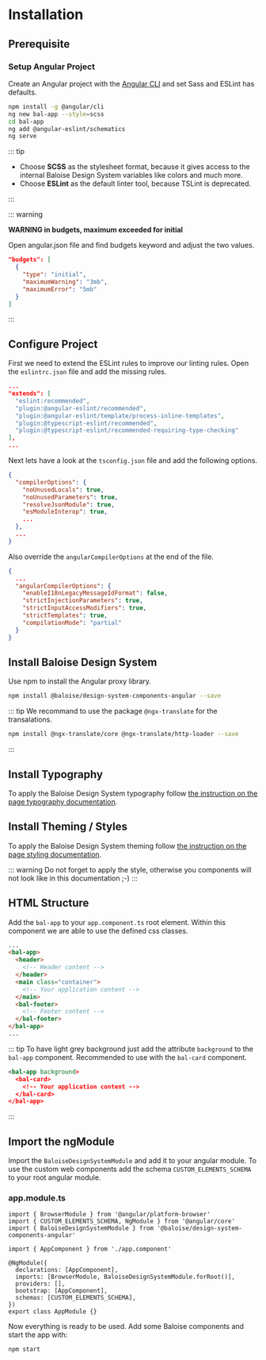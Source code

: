 # Installation

## Prerequisite

### Setup Angular Project

Create an Angular project with the [Angular CLI](https://cli.angular.io/) and set Sass and ESLint has defaults.

```bash
npm install -g @angular/cli
ng new bal-app --style=scss
cd bal-app
ng add @angular-eslint/schematics
ng serve
```

::: tip

- Choose **SCSS** as the stylesheet format, because it gives access to the internal Baloise Design System variables like colors and much more.
- Choose **ESLint** as the default linter tool, because TSLint is deprecated.

:::

::: warning

**WARNING in budgets, maximum exceeded for initial**

Open angular.json file and find budgets keyword and adjust the two values.

```json
"budgets": [
  {
    "type": "initial",
    "maximumWarning": "3mb",
    "maximumError": "5mb"
  }
]
```

:::

## Configure Project

First we need to extend the ESLint rules to improve our linting rules.
Open the `eslintrc.json` file and add the missing rules.

```json
...
"extends": [
  "eslint:recommended",
  "plugin:@angular-eslint/recommended",
  "plugin:@angular-eslint/template/process-inline-templates",
  "plugin:@typescript-eslint/recommended",
  "plugin:@typescript-eslint/recommended-requiring-type-checking"
],
...
```

Next lets have a look at the `tsconfig.json` file and add the following options.

```json
{
  "compilerOptions": {
    "noUnusedLocals": true,
    "noUnusedParameters": true,
    "resolveJsonModule": true,
    "esModuleInterop": true,
    ...
  },
  ...
}
```

Also override the `angularCompilerOptions` at the end of the file.

```json
{
  ...
  "angularCompilerOptions": {
    "enableI18nLegacyMessageIdFormat": false,
    "strictInjectionParameters": true,
    "strictInputAccessModifiers": true,
    "strictTemplates": true,
    "compilationMode": "partial"
  }
}
```

## Install Baloise Design System

Use npm to install the Angular proxy library.

```bash
npm install @baloise/design-system-components-angular --save
```

::: tip
We recommand to use the package `@ngx-translate` for the transalations.

```bash
npm install @ngx-translate/core @ngx-translate/http-loader --save
```

:::

## Install Typography

To apply the Baloise Design System typography follow [the instruction on the page typography documentation](/design/typography.html#install-web-font).

## Install Theming / Styles

To apply the Baloise Design System theming follow [the instruction on the page styling documentation](/components/getting-started/theming.html).

::: warning
Do not forget to apply the style, otherwise you components will not look like in this documentation ;-)
:::

## HTML Structure

Add the `bal-app` to your `app.component.ts` root element. Within this component we are able to use the defined css classes.

```html
...
<bal-app>
  <header>
    <!-- Header content -->
  </header>
  <main class="container">
    <!-- Your application content -->
  </main>
  <bal-footer>
    <!-- Footer content -->
  </bal-footer>
</bal-app>
...
```

::: tip
To have light grey background just add the attribute `background` to the `bal-app` component. Recommended to use with the `bal-card` component.

```xml
<bal-app background>
  <bal-card>
    <!-- Your application content -->
  </bal-card>
</bal-app>
```

:::

## Import the ngModule

Import the `BaloiseDesignSystemModule` and add it to your angular module. To use the custom web components add the schema `CUSTOM_ELEMENTS_SCHEMA` to your root angular module.

### app.module.ts

```typescript{3,9,12}
import { BrowserModule } from '@angular/platform-browser'
import { CUSTOM_ELEMENTS_SCHEMA, NgModule } from '@angular/core'
import { BaloiseDesignSystemModule } from '@baloise/design-system-components-angular'

import { AppComponent } from './app.component'

@NgModule({
  declarations: [AppComponent],
  imports: [BrowserModule, BaloiseDesignSystemModule.forRoot()],
  providers: [],
  bootstrap: [AppComponent],
  schemas: [CUSTOM_ELEMENTS_SCHEMA],
})
export class AppModule {}
```

Now everything is ready to be used. Add some Baloise components and start the app with:

```bash
npm start
```
